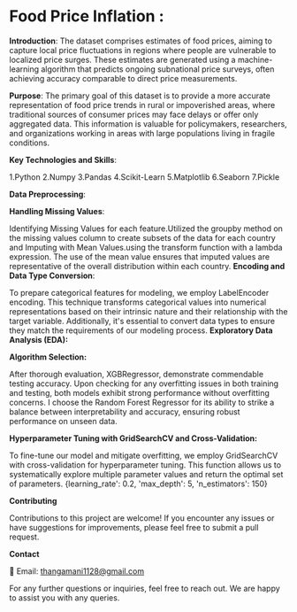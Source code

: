 # Food Price Inflation :

**Introduction**:
            The dataset comprises estimates of food prices, aiming to capture local price fluctuations in regions where people are vulnerable to localized price surges. These estimates are generated using a machine-learning algorithm that predicts ongoing subnational price surveys, often achieving accuracy comparable to direct price measurements.

**Purpose**:
            The primary goal of this dataset is to provide a more accurate representation of food price trends in rural or impoverished areas, where traditional sources of consumer prices may face delays or offer only aggregated data. This information is valuable for policymakers, researchers, and organizations working in areas with large populations living in fragile conditions.

**Key Technologies and Skills**:

1.Python
2.Numpy
3.Pandas
4.Scikit-Learn
5.Matplotlib
6.Seaborn
7.Pickle

**Data Preprocessing**:

**Handling Missing Values**:

Identifying Missing Values for each feature.Utilized the groupby method on the missing values column to create subsets of the data for each country and Imputing with Mean Values.using the transform function with a lambda expression. The use of the mean value ensures that imputed values are representative of the overall distribution within each country.
**Encoding and Data Type Conversion**: 

To prepare categorical features for modeling, we employ LabelEncoder encoding. This technique transforms categorical values into numerical representations based on their intrinsic nature and their relationship with the target variable. Additionally, it's essential to convert data types to ensure they match the requirements of our modeling process.
**Exploratory Data Analysis (EDA):**

**Algorithm Selection:**

After thorough evaluation, XGBRegressor, demonstrate commendable testing accuracy. Upon checking for any overfitting issues in both training and testing, both models exhibit strong performance without overfitting concerns. I choose the Random Forest Regressor for its ability to strike a balance between interpretability and accuracy, ensuring robust performance on unseen data.

**Hyperparameter Tuning with GridSearchCV and Cross-Validation:**

To fine-tune our model and mitigate overfitting, we employ GridSearchCV with cross-validation for hyperparameter tuning. This function allows us to systematically explore multiple parameter values and return the optimal set of parameters. {learning_rate': 0.2, 'max_depth': 5, 'n_estimators': 150}

**Contributing**

Contributions to this project are welcome! If you encounter any issues or have suggestions for improvements, please feel free to submit a pull request.

**Contact**

📧 Email: thangamani1128@gmail.com

For any further questions or inquiries, feel free to reach out. We are happy to assist you with any queries.











